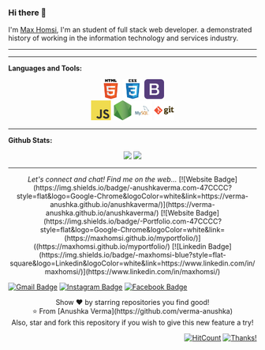 ### Hi there 👋

I'm [Max Homsi](https://maxhomsi.github.io/myportfolio/), I'm an student of full stack web developer. a demonstrated history of working in the information technology and services industry.

---



  ***

**Languages and Tools:**

<p align="center">

  <div align="center">
  
 <code><img height="40" src="https://raw.githubusercontent.com/github/explore/80688e429a7d4ef2fca1e82350fe8e3517d3494d/topics/html/html.png"></code> 
 <code><img height="40" src="https://raw.githubusercontent.com/github/explore/80688e429a7d4ef2fca1e82350fe8e3517d3494d/topics/css/css.png"></code> 
 <code><img height="40" src="https://raw.githubusercontent.com/github/explore/80688e429a7d4ef2fca1e82350fe8e3517d3494d/topics/bootstrap/bootstrap.png">  </code> 
 <code><img height="40" src="https://raw.githubusercontent.com/github/explore/80688e429a7d4ef2fca1e82350fe8e3517d3494d/topics/javascript/javascript.png"></code>
<code><img height="40" src="https://raw.githubusercontent.com/github/explore/80688e429a7d4ef2fca1e82350fe8e3517d3494d/topics/nodejs/nodejs.png"></code><code><img height="40" src="https://raw.githubusercontent.com/github/explore/80688e429a7d4ef2fca1e82350fe8e3517d3494d/topics/mysql/mysql.png"></code> <code><img height="40" src="https://raw.githubusercontent.com/github/explore/80688e429a7d4ef2fca1e82350fe8e3517d3494d/topics/git/git.png"></code>
  </div>
  </p>

---

**Github Stats:**

<p align="center">
  
  <img src="https://github-readme-stats.vercel.app/api?username=maxhomsi&hide=stars&show_icons=true&theme=dracula&line_height=32">
  <img src="https://github-readme-stats.vercel.app/api/top-langs/?username=maxhomsia&count_private=true&theme=dracula">

</p>

---

<p align="center">
  <i>Let's connect and chat! Find me on the web...</i>
  [![Website Badge](https://img.shields.io/badge/-anushkaverma.com-47CCCC?style=flat&logo=Google-Chrome&logoColor=white&link=https://verma-anushka.github.io/anushkaverma/)](https://verma-anushka.github.io/anushkaverma/) 
   [![Website Badge](https://img.shields.io/badge/-Portfolio.com-47CCCC?style=flat&logo=Google-Chrome&logoColor=white&link=(https://maxhomsi.github.io/myportfolio/)]((https://maxhomsi.github.io/myportfolio/) 
   [![Linkedin Badge](https://img.shields.io/badge/-maxhomsi-blue?style=flat-square&logo=Linkedin&logoColor=white&link=https://www.linkedin.com/in/maxhomsi/)](https://www.linkedin.com/in/maxhomsi/) 
  
   [![Gmail Badge](https://img.shields.io/badge/-maxhomsi-c14438?style=flat-square&logo=Gmail&logoColor=white&link=mailto:maxhomsi@gmail.com)](mailto:maxhomsi@gmail.com)
   [![Instagram Badge](https://img.shields.io/badge/-@ximilis-purple?style=flat&logo=instagram&logoColor=white&link=https://instagram.com/ximilis)](https://instagram.com/ximilis) 
   [![Facebook Badge](https://img.shields.io/badge/-verma_anushka-036be4?style=flat-square&logo=Facebook&logoColor=white&link=https://www.facebook.com/ximilis/)](hhttps://www.facebook.com/ximilis/)
   
  <p align="center">
    Show ❤️ by starring repositories you find good! 
    <br />
    ⭐️ From [Anushka Verma](https://github.com/verma-anushka)
    <br />
    Also, star and fork this repository if you wish to give this new feature a try!
  </p>
</p>

<div align="right">
  
[![HitCount](https://hits.dwyl.com/maxhomsi/maxhomsi.svg?style=flat-square)](http://hits.dwyl.com/maxhomsi/maxhomsi)
  [![Thanks!](https://img.shields.io/badge/Thanks%20for%20visiting-!-1EAEDB.svg)](https://maxhomsi.github.io/myportfolio/)

</div>



<!--
**maxhomsi/maxhomsi** is a ✨ _special_ ✨ repository because its `README.md` (this file) appears on your GitHub profile.

Here are some ideas to get you started:

- 🔭 I’m currently working on ...
- 🌱 I’m currently learning ...
- 👯 I’m looking to collaborate on ...
- 🤔 I’m looking for help with ...
- 💬 Ask me about ...
- 📫 How to reach me: ...
- 😄 Pronouns: ...
- ⚡ Fun fact: ...
-->
